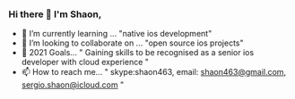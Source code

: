 ### Hi there 👋 I'm Shaon, 




- 🌱 I’m currently learning ... "native ios development"
- 👯 I’m looking to collaborate on ... "open source ios projects"
- 🥅 2021 Goals... " Gaining skills to be recognised as a senior ios developer with cloud experience "
- 📫 How to reach me... " skype:shaon463, email: shaon463@gmail.com, sergio.shaon@icloud.com "

